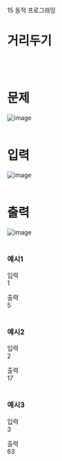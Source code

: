 15 동적 프로그래밍
# 거리두기
<br>
<br>

# 문제  
![image](https://github.com/user-attachments/assets/bbf2e437-a761-434c-a92b-2e4d3949fedc)  
<br>

# 입력  
![image](https://github.com/user-attachments/assets/e4331f1a-ed90-43dc-9b4c-b56e0be6b139)  
<br>

# 출력  
![image](https://github.com/user-attachments/assets/dd453c8d-9ccf-4d30-942c-ca1b802bd0e4)  
<br>

### 예시1
입력  
1  

출력  
5  
<br>

### 예시2
입력  
2  

출력  
17  
<br>

### 예시3
입력  
3

출력  
63  
<br>
